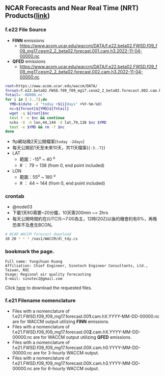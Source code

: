 

## NCAR Forecasts and Near Real Time (NRT) Products([link][NCAR])

### f.e22 File Source

- **FINN** emissions
  - https://www.acom.ucar.edu/waccm/DATA/f.e22.beta02.FWSD.f09_f09_mg17.cesm2_2_beta02.forecast.001.cam.h3.2022-11-04-00000.nc
- **QFED** emissions
  - https://www.acom.ucar.edu/waccm/DATA/f.e22.beta02.FWSD.f09_f09_mg17.cesm2_2_beta02.forecast.002.cam.h3.2022-11-04-00000.nc

```bash
root=https://www.acom.ucar.edu/waccm/DATA/
fnroot=f.e22.beta02.FWSD.f09_f09_mg17.cesm2_2_beta02.forecast.002.cam.h3.
fntail='-00000.nc'
for i in {-3..7};do
  YMD=$(date -d "today +${i}days" +%Y-%m-%d)
  nc=${fnroot}${YMD}${fntail}
  wget -q ${root}$nc
  test ! -e $nc && continue
  ncks -O -d lon,44,144 -d lat,79,138 $nc $YMD
  test -e $YMD && rm -f $nc
done
```
- ftp網站晚2天公開檔案(`today -2days`)
- 每天公開前1天至未來10天，共11天檔案(`{-3..7}`)
- LAT
  - 範圍：-15<sup>o</sup> ~ 40 <sup>o</sup>
  - \# ： 79 ~ 138 (from 0, end point included)
- LON
  - 範圍：55<sup>o</sup> ~ 180 <sup>o</sup>
  - \# ： 44 ~ 144 (from 0, end point included)
### crontab
- @node03
- 下載1天8G需要~20分鐘，10天需200min ~= 2hrs
- 每天公開時間約在(UTC)5:~7:00為主，12時(20Z)以後的機會約有8%，再晚恐來不及產生BCON。

```bash
# NCAR WACCM forecast download
10 20 * * * /nas1/WACCM/dl_tdy.cs
```

### bookmark the page.

```
Full name: Yungchuan Kuang
Affiliation: Chief Engineer, Sinotech Engineer Consultants, Ltd., Taiwan, ROC
Usage: Regional air quality forecasting
E-mail: sinotec2@gmail.com
```
Click [here][1] to download the requested files.

### f.e21 Filename nomenclature

- Files with a nomenclature of f.e21.FWSD.f09_f09_mg17.forecast.00**1**.cam.hX.YYYY-MM-DD-00000.nc are for WACCM output utilizing **FINN** emissions.
- Files with a nomenclature of f.e21.FWSD.f09_f09_mg17.forecast.00**2**.cam.hX.YYYY-MM-DD-00000.nc are for WACCM output utilizing **QFED** emissions.
- Files with a nomenclature of f.e21.FWSD.f09_f09_mg17.forecast.00X.cam.h0.YYYY-MM-DD-00000.nc are for 3-hourly WACCM output.
- Files with a nomenclature of f.e21.FWSD.f09_f09_mg17.forecast.00X.cam.h3.YYYY-MM-DD-00000.nc are for 6-hourly WACCM output.


[NCAR]: <https://www2.acom.ucar.edu/acresp/forecasts-and-near-real-time-nrt-products> ""
[1]: <https://www.acom.ucar.edu/waccm/DATA/> ""